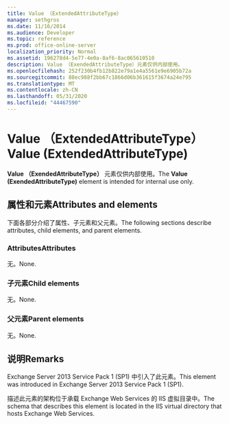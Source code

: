 ```yaml
---
title: Value （ExtendedAttributeType）
manager: sethgros
ms.date: 11/16/2014
ms.audience: Developer
ms.topic: reference
ms.prod: office-online-server
localization_priority: Normal
ms.assetid: 196278d4-5e77-4e0a-8af6-8ac065610510
description: Value （ExendedAttributeType）元素仅供内部使用。
ms.openlocfilehash: 252f230b4fb12b822e79a1e4a5561e9e6905b72a
ms.sourcegitcommit: 88ec988f2bb67c1866d06b361615f3674a24e795
ms.translationtype: MT
ms.contentlocale: zh-CN
ms.lasthandoff: 05/31/2020
ms.locfileid: "44467590"
---
```

# <a name="value-extendedattributetype"></a><span data-ttu-id="fe1c7-103">Value （ExtendedAttributeType）</span><span class="sxs-lookup"><span data-stu-id="fe1c7-103">Value (ExtendedAttributeType)</span></span>

<span data-ttu-id="fe1c7-104">**Value （ExendedAttributeType）** 元素仅供内部使用。</span><span class="sxs-lookup"><span data-stu-id="fe1c7-104">The **Value (ExendedAttributeType)** element is intended for internal use only.</span></span> 

## <a name="attributes-and-elements"></a><span data-ttu-id="fe1c7-105">属性和元素</span><span class="sxs-lookup"><span data-stu-id="fe1c7-105">Attributes and elements</span></span>

<span data-ttu-id="fe1c7-106">下面各部分介绍了属性、子元素和父元素。</span><span class="sxs-lookup"><span data-stu-id="fe1c7-106">The following sections describe attributes, child elements, and parent elements.</span></span>
  
### <a name="attributes"></a><span data-ttu-id="fe1c7-107">Attributes</span><span class="sxs-lookup"><span data-stu-id="fe1c7-107">Attributes</span></span>

<span data-ttu-id="fe1c7-108">无。</span><span class="sxs-lookup"><span data-stu-id="fe1c7-108">None.</span></span>
  
### <a name="child-elements"></a><span data-ttu-id="fe1c7-109">子元素</span><span class="sxs-lookup"><span data-stu-id="fe1c7-109">Child elements</span></span>

<span data-ttu-id="fe1c7-110">无。</span><span class="sxs-lookup"><span data-stu-id="fe1c7-110">None.</span></span>
  
### <a name="parent-elements"></a><span data-ttu-id="fe1c7-111">父元素</span><span class="sxs-lookup"><span data-stu-id="fe1c7-111">Parent elements</span></span>

<span data-ttu-id="fe1c7-112">无。</span><span class="sxs-lookup"><span data-stu-id="fe1c7-112">None.</span></span>
  
## <a name="remarks"></a><span data-ttu-id="fe1c7-113">说明</span><span class="sxs-lookup"><span data-stu-id="fe1c7-113">Remarks</span></span>

<span data-ttu-id="fe1c7-114">Exchange Server 2013 Service Pack 1 (SP1) 中引入了此元素。</span><span class="sxs-lookup"><span data-stu-id="fe1c7-114">This element was introduced in Exchange Server 2013 Service Pack 1 (SP1).</span></span>
  
<span data-ttu-id="fe1c7-115">描述此元素的架构位于承载 Exchange Web Services 的 IIS 虚拟目录中。</span><span class="sxs-lookup"><span data-stu-id="fe1c7-115">The schema that describes this element is located in the IIS virtual directory that hosts Exchange Web Services.</span></span>
  

